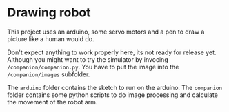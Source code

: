 Drawing robot
=============

This project uses an arduino, some servo motors and a pen to draw a picture like a human would do.

Don't expect anything to work properly here, its not ready for release yet. Although you might want to try the simulator by invocing `/companion/companion.py`. You have to put the image into the `/companion/images` subfolder.

The `arduino` folder contains the sketch to run on the arduino. The `companion` folder contains some python scripts to do image processing and calculate the movement of the robot arm.
